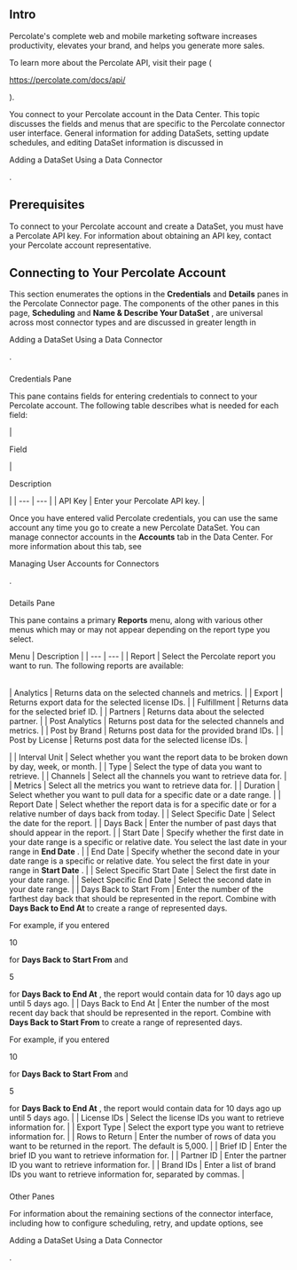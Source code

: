 

Intro
-------


 Percolate's complete web and mobile marketing software increases productivity, elevates your brand, and helps you generate more sales.

To learn more about the Percolate API, visit their page (

https://percolate.com/docs/api/

).


 You connect to your Percolate account in the Data Center. This topic discusses the fields and menus that are specific to the Percolate connector user interface. General information for adding DataSets, setting update schedules, and editing DataSet information is discussed in

Adding a DataSet Using a Data Connector

.


 Prerequisites
---------------

To connect to your Percolate account and create a DataSet, you must have a Percolate API key. For information about obtaining an API key, contact your Percolate account representative.


 Connecting to Your Percolate Account
--------------------------------------


 This section enumerates the options in the
 **Credentials**
 and
 **Details**
 panes in the Percolate Connector page. The components of the other panes in this page,
 **Scheduling**
 and
 **Name & Describe Your DataSet**
 , are universal across most connector types and are discussed in greater length in

Adding a DataSet Using a Data Connector

.


###

Credentials Pane


 This pane contains fields for entering credentials to connect to your Percolate account. The following table describes what is needed for each field:


|

Field

|

Description

|
| --- | --- |
|
 API Key
  |
 Enter your Percolate API key.
  |


 Once you have entered valid Percolate credentials, you can use the same account any time you go to create a new Percolate DataSet. You can manage connector accounts in the
 **Accounts**
 tab in the Data Center. For more information about this tab, see

Managing User Accounts for Connectors

.


###
 Details Pane

This pane contains a primary
 **Reports**
 menu, along with various other menus which may or may not appear depending on the report type you select.


 Menu
  |
 Description
  |
| --- | --- |
|
 Report
  |
 Select the Percolate report you want to run. The following reports are available:


|  |  |
| --- | --- |
|
 Analytics
  |
 Returns data on the selected channels and metrics.
  |
|
 Export
  |
 Returns export data for the selected license IDs.
  |
|
 Fulfillment
  |
 Returns data for the selected brief ID.
  |
|
 Partners
  |
 Returns data about the selected partner.
  |
|
 Post Analytics
  |
 Returns post data for the selected channels and metrics.
  |
|
 Post by Brand
  |
 Returns post data for the provided brand IDs.
  |
|
 Post by License
  |
 Returns post data for the selected license IDs.
  |

|
|
 Interval Unit
  |
 Select whether you want the report data to be broken down by day, week, or month.
  |
|
 Type
  |
 Select the type of data you want to retrieve.
  |
|
 Channels
  |
 Select all the channels you want to retrieve data for.
  |
|
 Metrics
  |
 Select all the metrics you want to retrieve data for.
  |
|
 Duration
  |
 Select whether you want to pull data for a specific date or a date range.
  |
|
 Report Date
  |
 Select whether the report data is for a specific date or for a relative number of days back from today.
  |
|
 Select Specific Date
  |
 Select the date for the report.
  |
|
 Days Back
  |
 Enter the number of past days that should appear in the report.
  |
|
 Start Date
  |
 Specify whether the first date in your date range is a specific or relative date. You select the last date in your range in
 **End Date**
 .
  |
|
 End Date
  |
 Specify whether the second date in your date range is a specific or relative date. You select the first date in your range in
 **Start Date**
 .
  |
|
 Select Specific Start Date
  |
 Select the first date in your date range.
  |
|
 Select Specific End Date
  |
 Select the second date in your date range.
  |
|
 Days Back to Start From
  |
 Enter the number of the farthest day back that should be represented in the report. Combine with
 **Days Back to End At**
 to create a range of represented days.


 For example, if you entered

10

for
 **Days Back to Start From**
 and

5

for
 **Days Back to End At**
 , the report would contain data for 10 days ago up until 5 days ago.
  |
|
 Days Back to End At
  |
 Enter the number of the most recent day back that should be represented in the report. Combine with
 **Days Back to Start From**
 to create a range of represented days.


 For example, if you entered

10

for
 **Days Back to Start From**
 and

5

for
 **Days Back to End At**
 , the report would contain data for 10 days ago up until 5 days ago.
  |
|
 License IDs
  |
 Select the license IDs you want to retrieve information for.
  |
|
 Export Type
  |
 Select the export type you want to retrieve information for.
  |
|
 Rows to Return
  |
 Enter the number of rows of data you want to be returned in the report. The default is 5,000.
  |
|
 Brief ID
  |
 Enter the brief ID you want to retrieve information for.
  |
|
 Partner ID
  |
 Enter the partner ID you want to retrieve information for.
  |
|
 Brand IDs
  |
 Enter a list of brand IDs you want to retrieve information for, separated by commas.
  |


###
 Other Panes

For information about the remaining sections of the connector interface, including how to configure scheduling, retry, and update options, see

Adding a DataSet Using a Data Connector

.

